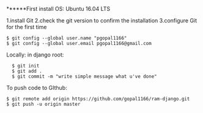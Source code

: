 ******First install OS: Ubuntu 16.04 LTS

1.install  Git
2.check the git version to confirm the installation
3.configure Git for the first time

```
$ git config --global user.name "pgopal1166"
$ git config --global user.email pgopal1166@gmail.com
```

Locally:
in django root:
```
  $ git init
  $ git add .
  $ git commit -m "write simple message what u've done"
```

To push code to GIthub:
```
$ git remote add origin https://github.com/gopal1166/ram-django.git
$ git push -u origin master
```
